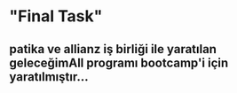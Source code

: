 # "Final Task"
## patika ve allianz iş birliği ile yaratılan geleceğimAll programı bootcamp'i için yaratılmıştır... 

